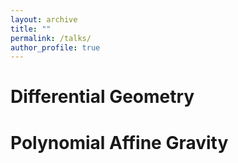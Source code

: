 ```yaml
---
layout: archive
title: ""
permalink: /talks/
author_profile: true
---
```



# Differential Geometry

# Polynomial Affine Gravity
